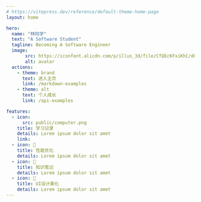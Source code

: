 ```yaml
---
# https://vitepress.dev/reference/default-theme-home-page
layout: home

hero:
  name: "林同学"
  text: "A Software Student"
  tagline: Becoming A Software Engineer
  image:
       src: https://iconfont.alicdn.com/p/illus_3d/file/CfQEcKFxiKhC/d0f30eb9-1cbe-40e4-9002-38550a8ed7e7.png
       alt: avatar
  actions:
    - theme: brand
      text: 进入主页
      link: /markdown-examples
    - theme: alt
      text: 个人成长
      link: /api-examples

features:
  - icon: 
      src: public/computer.png
    title: 学习记录
    details: Lorem ipsum dolor sit amet
    link: 
  - icon: 🚀
    title: 性能优化
    details: Lorem ipsum dolor sit amet
  - icon: 📕
    title: 知识笔记
    details: Lorem ipsum dolor sit amet
  - icon: 🎨
    title: UI设计美化
    details: Lorem ipsum dolor sit amet
---
```

